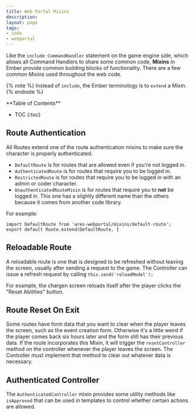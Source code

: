 ```yaml
---
title: Web Portal Mixins
description:
layout: page
tags: 
- code
- webportal
---
```


Like the `include CommandHandler` statement on the game engine side, which allows all Command Handlers to share some common code, **Mixins** in Ember provide common building blocks of functionality.  There are a few common Mixins used throughout the web code.

{% note %} 
Instead of `include`, the Ember terminology is to `extend` a Mixin.
{% endnote %}

<div id="inline_toc" markdown="1">
**Table of Contents**

* TOC
{:toc}
</div>

## Route Authentication

All Routes extend one of the route authentication mixins to make sure the character is properly authenticated.

* `DefaultRoute` is for routes that are allowed even if you're not logged in.
* `AuthenticatedRoute` is for routes that require you to be logged in.
* `RestrictedRoute` is for routes that require you to be logged in with an admin or coder character.
* `UnauthenticatedRouteMixin` is for routes that require you to **not** be logged in.  This one has a slightly different name than the others because it comes from another code library.

For example:

    import DefaultRoute from 'ares-webportal/mixins/default-route';
    export default Route.extend(DefaultRoute, {

## Reloadable Route

A reloadable route is one that is designed to be refreshed without leaving the screen, usually after sending a request to the game.  The Controller can issue a refresh request by calling `this.send('reloadModel');`

For example, the chargen screen reloads itself after the player clicks the "Reset Abilities" button.

## Route Reset On Exit

Some routes have form data that you want to clear when the player leaves the screen, such as the event creation form.  Otherwise it's a little weird if the player comes back six hours later and the form still has their previous data.  If the route incorporates this Mixin, it will trigger the `resetController` method on the controller whenever the player leaves the screen.  The Controller must implement that method to clear out whatever data is necessary.

## Authenticated Controller

The `AuthenticatedController` mixin provides some utility methods like `isApproved` that can be used in templates to control whether certain actions are allowed.